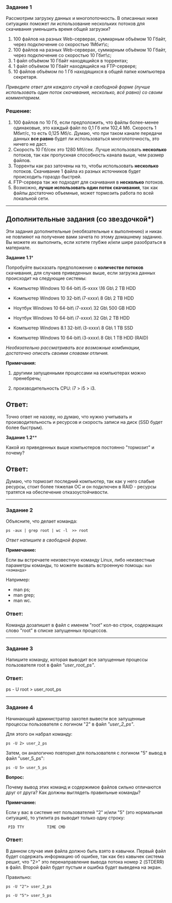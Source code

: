### Задание 1

Рассмотрим загрузку данных и многопоточность. В описанных ниже ситуациях поможет ли использование нескольких потоков для скачивания уменьшить время общей загрузки?

1. 100 файлов на разных Web-серверах, суммарным объёмом 10 Гбайт, через подключение со скоростью 1Мбит\с;
2. 100 файлов на разных Web-серверах, суммарным объёмом 10 Гбайт, через подключение со скоростью 10 Гбит\с;
3. 1 файл объёмом 10 Гбайт находящийся в торрентах;
4. 1 файл объёмом 10 Гбайт находящийся на FTP-сервере;
5. 10 файлов объёмом по 1 Гб находящихся в общей папке компьютера секретаря.

*Приведите ответ для каждого случай в свободной форме (лучше использовать один поток скачивания, несколько, всё равно) со своим комментарием.*

### Решение:

1. 100 файлов по 10 Гб, если предположить, что файлы более-менее одинаковые, это каждый файл по 0,1 Гб или 102,4 Мб. Скорость 1 Мбит/с, то есть 0,125 Мб/с.
Думаю, что при таком канале передачи данных **все равно** будет ли использоваться многопоточность, это ничего не даст.
2. Скорость 10 Гб/сек это 1280 Мб/сек. Лучше использовать **несколько** потоков, так как пропускная способность канала выше, чем размер файлов.
3. Торренты как раз заточены на то, чтобы использовать **несколько** потоков. Скачивание 1 файла из разных источников будет происходить гораздо быстрей.
4. FTP-сервера так же подходят для скачивания в **несколько** потоков.
5. Возможно, **лучше использовать один поток скачивания**, так как файлы достаточно объемные, может тормозить работа по всей локальной сети.

---

## Дополнительные задания (со звездочкой*)
Эти задания дополнительные (необязательные к выполнению) и никак не повлияют на получение вами зачета по этому домашнему заданию. Вы можете их выполнить, если хотите глубже и/или шире разобраться в материале.

**Задание 1.1***

Попробуйте высказать предположение о **количестве потоков** скачивания, для случаев приведенных выше, если загрузка данных происходит на следующие системы:

- Компьютер Windows 10 64-bit\ i5-xxxx \16 Gb\ 2 TB HDD
- Компьютер Windows 10 32-bit\ i7-xxxx\ 8 Gb\ 2 TB HDD
- Ноутбук Windows 10 64-bit\ i7-xxxx\ 32 Gb\ 500 GB HDD
- Ноутбук Windows 10 64-bit\ i7-xxxx\ 32 Gb\ 2 TB HDD

- Компьютер Windows 8.1 32-bit\ i3-xxxx\ 8 Gb\ 1 TB SSD

- Компьютер Windows 10 64-bit\ i3-xxxx\ 8 Gb\ 1 TB HDD (RAID)

*Необязательно рассматривать все возможные комбинации, достаточно описать своими словами отличия.*

**Примечания:**

1) другими запущенными процессами на компьютерах можно пренебречь;

2) производительность CPU: i7 > i5 > i3.

## Ответ:

Точно ответ не назову, но думаю, что нужно учитывать и производительность и ресурсов и скорость записи на диск (SSD будет более быстрым).


**Задание 1.2****

Какой из приведенных выше компьютеров постоянно "тормозит" и почему?

## Ответ:

Думаю, что тормозит последний компьютер, так как у него слабые ресурсы, стоит более тяжелая ОС и он подключен в RAID - ресурсы тратятся на обеспечение отказоустойчивости.

---

### Задание 2

Объясните, что делает команда:

`ps -aux | grep root | wc -l  >> root`

*Ответ напишите в свободной форме.*

**Примечание:**

Если вы встречаете неизвестную команду Linux, либо неизвестные параметры команды, то можете вызвать встроенную помощь:
`man <команда>`

Например:

- man ps;
- man grep;
- man wc.

### Ответ:

Команда дозапишет в файл с именем "root" кол-во строк, содержащих слово "root" в списке запущенных процессов.

---

### Задание 3

Напишите команду, которая выводит все запущенные процессы пользователя root в файл *"user_root_ps"*.

### Ответ:

ps - U root > user_root_ps

---

### Задание 4

Начинающий администратор захотел вывести все запущенные процессы пользователя с логином "2" в файл *"user_2_ps"*.

Для этого он набрал команду:

`ps -U 2> user_2_ps`

Затем, он аналогично повторил для пользователя с логином "5" вывод в файл "user_5_ps":

`ps -U 5> user_5_ps`

**Вопрос:** 

Почему вывод этих команд и содержимое файлов сильно отличаются друг от друга?  Как должны выглядеть правильные команды?

**Примечание:**

Если у вас в системе нет пользователей "2" и/или "5" (это нормальная ситуация), то утилита ps выводит только одну строку:

`  PID TTY          TIME CMD      `

### Ответ:
В данном случае имя файла должно быть взято в кавычки. 
Первый файл будет содержать информацию об ошибке, так как без кавычек система решит, что "2>" это перенаправление вывода потока номер 2 (STDERR) в файл.
Второй файл будет пустым и ошибка будет выведена на экран.

Правильно:

`ps -U "2"> user_2_ps`

`ps -U "5"> user_5_ps`

